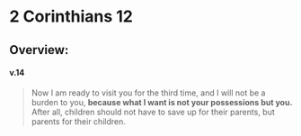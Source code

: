 # 2 Corinthians 12

## Overview:


#### v.14
>Now I am ready to visit you for the third time, and I will not be a burden to you, **because what I want is not your possessions but you.** After all, children should not have to save up for their parents, but parents for their children.

